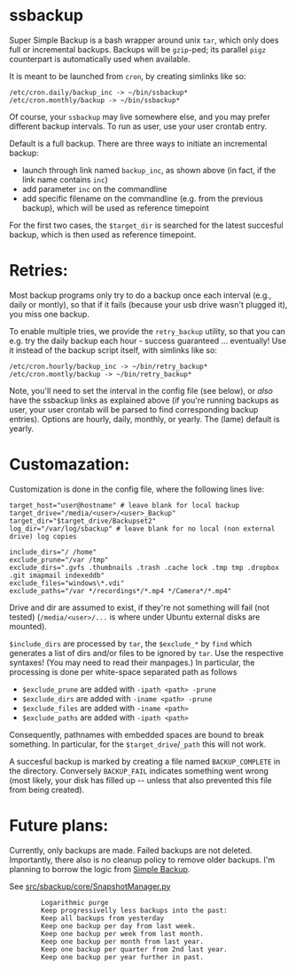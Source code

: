 # ssbackup
Super Simple Backup is a bash wrapper around unix `tar`, which only does full or incremental backups. 
Backups will be `gzip`-ped; its parallel `pigz` counterpart is automatically used when available.

It is meant to be launched from `cron`, by creating simlinks like so:
```
/etc/cron.daily/backup_inc -> ~/bin/ssbackup*
/etc/cron.monthly/backup -> ~/bin/ssbackup*
```
Of course, your `ssbackup` may live somewhere else, and you may prefer different backup intervals. To run as user, use your user crontab entry.

Default is a full backup. There are three ways to initiate an incremental backup:
* launch through link named `backup_inc`, as shown above (in fact, if the link name contains `inc`)
* add parameter `inc` on the commandline
* add specific filename on the commandline (e.g. from the previous backup), which will be used as reference timepoint

For the first two cases, the `$target_dir` is searched for the latest succesful backup, which is then used as reference timepoint.

# Retries:
Most backup programs only try to do a backup once each interval (e.g., daily or montly), so that if it fails (because your usb drive wasn't plugged it), you miss one backup.

To enable multiple tries, we provide the `retry_backup` utility, so that you can e.g. try the daily backup each hour - success guaranteed ... eventually! Use it instead of the backup script itself, with simlinks like so:
```
/etc/cron.hourly/backup_inc -> ~/bin/retry_backup*
/etc/cron.montly/backup -> ~/bin/retry_backup*
```
Note, you'll need to set the interval in the config file (see below), or *also* have the ssbackup links as explained above (if you're running backups as user, your user crontab will be parsed to find corresponding backup entries). Options are hourly, daily, monthly, or yearly. The (lame) default is yearly.


# Customazation:
Customization is done in the config file, where the following lines live:
```
target_host="user@hostname" # leave blank for local backup
target_drive="/media/<user>/<user>_Backup"
target_dir="$target_drive/Backupset2"
log_dir="/var/log/sbackup" # leave blank for no local (non external drive) log copies

include_dirs="/ /home"
exclude_prune="/var /tmp"
exclude_dirs=".gvfs .thumbnails .trash .cache lock .tmp tmp .dropbox .git imapmail indexeddb"
exclude_files="windows\*.vdi"
exclude_paths="/var */recordings*/*.mp4 */Camera*/*.mp4"
```
Drive and dir are assumed to exist, if they're not something will fail (not tested) (`/media/<user>/...` is where under Ubuntu external disks are mounted).

`$include_dirs` are processed by `tar`, the `$exclude_*` by `find` which generates a list of dirs and/or files to be ignored by `tar`. Use the respective syntaxes! (You may need to read their manpages.)
In particular, the processing is done per white-space separated path as follows
* `$exclude_prune` are added with `-ipath <path> -prune`
* `$exclude_dirs` are added with `-iname <path> -prune`
* `$exclude_files` are added with `-iname <path>`
* `$exclude_paths` are added with `-ipath <path>`

Consequently, pathnames with embedded spaces are bound to break something. In particular, for the `$target_drive`/`_path` this will not work.

A succesful backup is marked by creating a file named `BACKUP_COMPLETE` in the directory. Conversely `BACKUP_FAIL` indicates something went wrong (most likely, your disk has filled up -- unless that also prevented this file from being created).

# Future plans:
Currently, only backups are made. Failed backups are not deleted. Importantly, there also is no cleanup policy to remove older backups. I'm planning to borrow the logic from [Simple Backup](https://launchpad.net/sbackup).

See [src/sbackup/core/SnapshotManager.py](https://bazaar.launchpad.net/~sbackup-dev/sbackup/trunk/view/head:/src/sbackup/core/SnapshotManager.py)
```
        Logarithmic purge
        Keep progressivelly less backups into the past:
        Keep all backups from yesterday
        Keep one backup per day from last week.
        Keep one backup per week from last month.
        Keep one backup per month from last year.
        Keep one backup per quarter from 2nd last year.
        Keep one backup per year further in past.        
```
